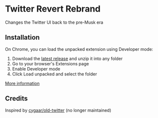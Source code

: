 # Twitter Revert Rebrand

Changes the Twitter UI back to the pre-Musk era

## Installation

On Chrome, you can load the unpacked extension using Developer mode:

1. Download the [latest release](https://github.com/Mialith/twitter-revert-rebrand/releases/latest) and unzip it into any folder
2. Go to your browser's Extensions page
3. Enable Developer mode
4. Click Load unpacked and select the folder

[More information](https://developer.chrome.com/docs/extensions/get-started/tutorial/hello-world#load-unpacked)

## Credits

Inspired by [cygaar/old-twitter](https://github.com/cygaar/old-twitter) (no longer maintained)
